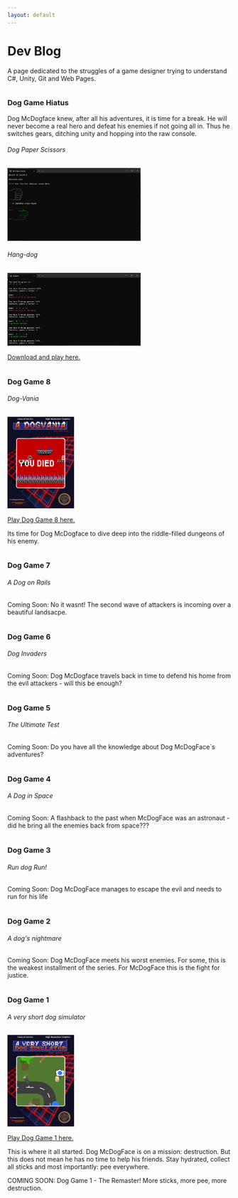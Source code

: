 ```yaml
---
layout: default
---
```


# Dev Blog

A page dedicated to the struggles of a game designer trying to understand C#, Unity, Git and Web Pages.

```
```
### Dog Game Hiatus

Dog McDogface knew, after all his adventures, it is time for a break. 
He will never become a real hero and defeat his enemies if not going all in. Thus he switches gears, ditching unity and hopping into the raw console.

###### Dog Paper Scissors

<img src="https://raw.githubusercontent.com/PrinzesschenPresswurst/PrinzesschenPresswurst.github.io/main/assets/img/Screenshot_RPS.png" width="300">

###### Hang-dog

<img src="https://raw.githubusercontent.com/PrinzesschenPresswurst/PrinzesschenPresswurst.github.io/main/assets/img/Screenshot_Hangman.png" width="300">

[Download and play here.](https://github.com/PrinzesschenPresswurst/consoleApplications)

```
```
### Dog Game 8
###### Dog-Vania

<img src="https://raw.githubusercontent.com/PrinzesschenPresswurst/PrinzesschenPresswurst.github.io/b7f598249fd270db5fe6af7cf6a55ca2d6f136d2/assets/img/boxart_DG8.png" width="150">

[Play Dog Game 8 here.](https://prinzesschenpresswurst.github.io/DogGame_8/)

Its time for Dog McDogface to dive deep into the riddle-filled dungeons of his enemy.

```
```
### Dog Game 7
###### A Dog on Rails
Coming Soon: No it wasnt! The second wave of attackers is incoming over a beautiful landsacpe.

```
```
### Dog Game 6
###### Dog Invaders
Coming Soon: Dog McDogface travels back in time to defend his home from the evil attackers - will this be enough?

```
```
### Dog Game 5
###### The Ultimate Test
Coming Soon: Do you have all the knowledge about Dog McDogFace`s adventures?

```
```
### Dog Game 4
###### A Dog in Space
Coming Soon: A flashback to the past when McDogFace was an astronaut - did he bring all the enemies back from space???

```
```
### Dog Game 3
###### Run dog Run!
Coming Soon: Dog McDogFace manages to escape the evil and needs to run for his life


```
```
### Dog Game 2
###### A dog's nightmare
Coming Soon: Dog McDogFace meets his worst enemies. For some, this is the weakest installment of the series. For McDogFace this is the fight for justice.


```
```
### Dog Game 1
###### A very short dog simulator

<img src="https://raw.githubusercontent.com/PrinzesschenPresswurst/PrinzesschenPresswurst.github.io/main/assets/img/dog_game_1_preview.png" width="150">

[Play Dog Game 1 here.](https://prinzesschenpresswurst.github.io/DogGame_1/)

This is where it all started. Dog McDogFace is on a mission: destruction.
But this does not mean he has no time to help his friends.
Stay hydrated, collect all sticks and most importantly: pee everywhere.

COMING SOON: Dog Game 1 - The Remaster! 
More sticks, more pee, more destruction.








